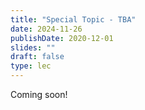 ```yaml
---
title: "Special Topic - TBA"
date: 2024-11-26
publishDate: 2020-12-01
slides: ""
draft: false
type: lec
---
```


Coming soon!
